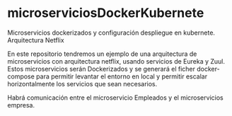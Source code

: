 # microserviciosDockerKubernete
Microservicios dockerizados y configuración despliegue en kubernete. Arquitectura Netflix

En este repositorio tendremos un ejemplo de una arquitectura de microservicios con arquitectura netflix, usando servicios de Eureka y Zuul. Estos microservicios serán Dockerizados y se generará el ficher docker-compose para permitir levantar el entorno en local y permitir escalar horizontalmente los servicios que sean necesarios.

Habrá comunicación entre el microservicio Empleados y el microservicios empresa.
